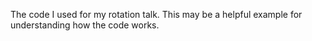 The code I used for my rotation talk. This may be a helpful example for understanding how the code works. 